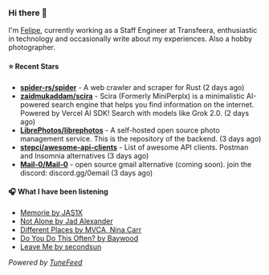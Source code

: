 ### Hi there 👋

I'm [Felipe](https://felipevm.com), currently working as a Staff Engineer at Transfeera, enthusiastic in technology and occasionally write about my experiences. Also a hobby photographer.

#### ⭐ Recent Stars
- **[spider-rs/spider](https://github.com/spider-rs/spider)** - A web crawler and scraper for Rust (2 days ago)
- **[zaidmukaddam/scira](https://github.com/zaidmukaddam/scira)** - Scira (Formerly MiniPerplx) is a minimalistic AI-powered search engine that helps you find information on the internet. Powered by Vercel AI SDK! Search with models like Grok 2.0. (2 days ago)
- **[LibrePhotos/librephotos](https://github.com/LibrePhotos/librephotos)** - A self-hosted open source photo management service. This is the repository of the backend. (3 days ago)
- **[stepci/awesome-api-clients](https://github.com/stepci/awesome-api-clients)** - List of awesome API clients. Postman and Insomnia alternatives (3 days ago)
- **[Mail-0/Mail-0](https://github.com/Mail-0/Mail-0)** - open source gmail alternative (coming soon). join the discord: discord.gg/0email (3 days ago)

#### 🎧 What I have been listening
- [Memorie by JAS1X](https://open.spotify.com/track/04ybASUgcbapkb3QCNku0F)
- [Not Alone by Jad Alexander](https://open.spotify.com/track/5xh2BtnjE1OiW8JPWgAWnF)
- [Different Places by MVCA, Nina Carr](https://open.spotify.com/track/4LQz1EiZ1GuW4gii1gaQiq)
- [Do You Do This Often? by Baywood](https://open.spotify.com/track/5gL8trWoq4RVxRiTrojKdp)
- [Leave Me by secondsun](https://open.spotify.com/track/5X2hvBLLk9nPbSWsoy17TL)

_Powered by [TuneFeed](https://tunefeed.app?ref=github.com)_

